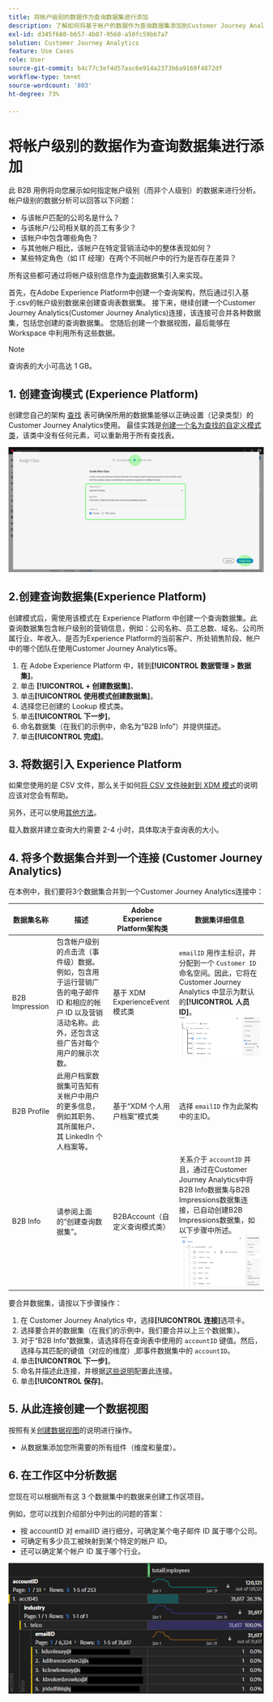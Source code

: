 ```yaml
---
title: 将帐户级别的数据作为查询数据集进行添加
description: 了解如何将基于帐户的数据作为查询数据集添加到Customer Journey Analytics
exl-id: d345f680-b657-4b87-9560-a50fc59bb7a7
solution: Customer Journey Analytics
feature: Use Cases
role: User
source-git-commit: b4c77c3ef4d57aac6e914a2373b6a9169f4872df
workflow-type: tm+mt
source-wordcount: '803'
ht-degree: 73%

---
```


# 将帐户级别的数据作为查询数据集进行添加

此 B2B 用例将向您展示如何指定帐户级别（而非个人级别）的数据来进行分析。帐户级别的数据分析可以回答以下问题：

* 与该帐户匹配的公司名是什么？
* 与该帐户/公司相关联的员工有多少？
* 该帐户中包含哪些角色？
* 与其他帐户相比，该帐户在特定营销活动中的整体表现如何？
* 某些特定角色（如 IT 经理）在两个不同帐户中的行为是否存在差异？

所有这些都可通过将帐户级别信息作为[查询](/help/technotes/glossary.md)数据集引入来实现。

首先，在Adobe Experience Platform中创建一个查询架构，然后通过引入基于.csv的帐户级别数据来创建查询表数据集。 接下来，继续创建一个Customer Journey Analytics(Customer Journey Analytics)连接，该连接可合并各种数据集，包括您创建的查询数据集。 您随后创建一个数据视图，最后能够在 Workspace 中利用所有这些数据。

>[!NOTE]
>
>查询表的大小可高达 1 GB。

## 1. 创建查询模式 (Experience Platform)

创建您自己的架构 [查找](/help/technotes/glossary.md) 表可确保所用的数据集能够以正确设置（记录类型）的Customer Journey Analytics使用。 最佳实践是[创建一个名为查找的自定义模式类](https://experienceleague.adobe.com/docs/experience-platform/xdm/tutorials/create-schema-ui.html?lang=zh-Hans#create-new-class)，该类中没有任何元素，可以重新用于所有查找表。

![“创建新类”对话框。](../assets/create-new-class.png)

## 2.创建查询数据集(Experience Platform)

创建模式后，需使用该模式在 Experience Platform 中创建一个查询数据集。此查询数据集包含帐户级别的营销信息，例如：公司名称、员工总数、域名、公司所属行业、年收入、是否为Experience Platform的当前客户、所处销售阶段、帐户中的哪个团队在使用Customer Journey Analytics等。

1. 在 Adobe Experience Platform 中，转到&#x200B;**[!UICONTROL 数据管理 > 数据集]**。
1. 单击 **[!UICONTROL + 创建数据集]**。
1. 单击&#x200B;**[!UICONTROL 使用模式创建数据集]**。
1. 选择您已创建的 Lookup 模式类。
1. 单击&#x200B;**[!UICONTROL 下一步]**。
1. 命名数据集（在我们的示例中，命名为“B2B Info”）并提供描述。
1. 单击&#x200B;**[!UICONTROL 完成]**。

## 3. 将数据引入 Experience Platform

如果您使用的是 CSV 文件，那么关于如何[将 CSV 文件映射到 XDM 模式](https://experienceleague.adobe.com/docs/experience-platform/ingestion/tutorials/map-a-csv-file.html?lang=zh-Hans)的说明应该对您会有帮助。

另外，还可以使用[其他方法](https://experienceleague.adobe.com/docs/experience-platform/ingestion/home.html?lang=zh-Hans)。

载入数据并建立查询大约需要 2-4 小时，具体取决于查询表的大小。

## 4. 将多个数据集合并到一个连接 (Customer Journey Analytics)

在本例中，我们要将3个数据集合并到一个Customer Journey Analytics连接中：

| 数据集名称 | 描述 | Adobe Experience Platform架构类 | 数据集详细信息 |
| --- | --- | --- | --- |
| B2B Impression | 包含帐户级别的点击流（事件级）数据。例如，包含用于运行营销广告的电子邮件 ID 和相应的帐户 ID 以及营销活动名称。此外，还包含这些广告对每个用户的展示次数。 | 基于 XDM ExperienceEvent 模式类 | `emailID` 用作主标识，并分配到一个 `Customer ID` 命名空间。因此，它将在 Customer Journey Analytics 中显示为默认的&#x200B;**[!UICONTROL 人员 ID]**。![展示次数](../assets/impressions-mixins.png) |
| B2B Profile | 此用户档案数据集可告知有关帐户中用户的更多信息，例如其职务、其所属帐户、其 LinkedIn 个人档案等。 | 基于“XDM 个人用户档案”模式类 | 选择 `emailID` 作为此架构中的主ID。 |
| B2B Info | 请参阅上面的“创建查询数据集”。 | B2BAccount（自定义查询模式类） | 关系介于 `accountID` 并且，通过在Customer Journey Analytics中将B2B Info数据集与B2B Impressions数据集连接，已自动创建B2B Impressions数据集，如以下步骤中所述。 ![查询](../assets/lookup-mixins.png) |

要合并数据集，请按以下步骤操作：

1. 在 Customer Journey Analytics 中，选择&#x200B;**[!UICONTROL 连接]**&#x200B;选项卡。
1. 选择要合并的数据集（在我们的示例中，我们要合并以上三个数据集）。
1. 对于“B2B Info”数据集，请选择将在查询表中使用的 `accountID` 键值。然后，选择与其匹配的键值（对应的维度）,即事件数据集中的 `accountID`。
1. 单击&#x200B;**[!UICONTROL 下一步]**。
1. 命名并描述此连接，并根据[这些说明](/help/connections/create-connection.md)配置此连接。
1. 单击&#x200B;**[!UICONTROL 保存]**。

## 5. 从此连接创建一个数据视图

按照有关[创建数据视图](/help/data-views/create-dataview.md)的说明进行操作。

* 从数据集添加您所需要的所有组件（维度和量度）。

## 6. 在工作区中分析数据

您现在可以根据所有这 3 个数据集中的数据来创建工作区项目。

例如，您可以找到介绍部分中列出的问题的答案：

* 按 accountID 对 emailID 进行细分，可确定某个电子邮件 ID 属于哪个公司。
* 可确定有多少员工被映射到某个特定的帐户 ID。
* 还可以确定某个帐户 ID 属于哪个行业。

![project-lookup2](assets/analyze.png)
